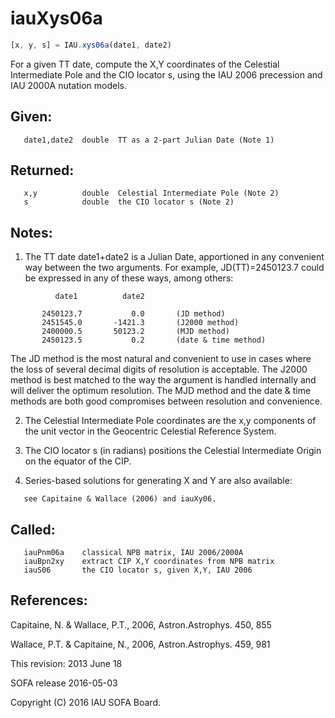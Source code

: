 # iauXys06a

```js
[x, y, s] = IAU.xys06a(date1, date2)
```

For a given TT date, compute the X,Y coordinates of the Celestial
Intermediate Pole and the CIO locator s, using the IAU 2006
precession and IAU 2000A nutation models.

## Given:
```
   date1,date2  double  TT as a 2-part Julian Date (Note 1)
```

## Returned:
```
   x,y          double  Celestial Intermediate Pole (Note 2)
   s            double  the CIO locator s (Note 2)
```

## Notes:

1) The TT date date1+date2 is a Julian Date, apportioned in any
   convenient way between the two arguments.  For example,
   JD(TT)=2450123.7 could be expressed in any of these ways,
   among others:

```
          date1          date2

       2450123.7           0.0       (JD method)
       2451545.0       -1421.3       (J2000 method)
       2400000.5       50123.2       (MJD method)
       2450123.5           0.2       (date & time method)
```

   The JD method is the most natural and convenient to use in
   cases where the loss of several decimal digits of resolution
   is acceptable.  The J2000 method is best matched to the way
   the argument is handled internally and will deliver the
   optimum resolution.  The MJD method and the date & time methods
   are both good compromises between resolution and convenience.

2) The Celestial Intermediate Pole coordinates are the x,y components
   of the unit vector in the Geocentric Celestial Reference System.

3) The CIO locator s (in radians) positions the Celestial
   Intermediate Origin on the equator of the CIP.

4) Series-based solutions for generating X and Y are also available:
```
   see Capitaine & Wallace (2006) and iauXy06.
```

## Called:
```
   iauPnm06a    classical NPB matrix, IAU 2006/2000A
   iauBpn2xy    extract CIP X,Y coordinates from NPB matrix
   iauS06       the CIO locator s, given X,Y, IAU 2006
```

## References:

   Capitaine, N. & Wallace, P.T., 2006, Astron.Astrophys. 450, 855

   Wallace, P.T. & Capitaine, N., 2006, Astron.Astrophys. 459, 981

This revision:  2013 June 18

SOFA release 2016-05-03

Copyright (C) 2016 IAU SOFA Board.